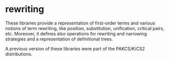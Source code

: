 rewriting
=========

These libraries provide a representation of first-order terms
and various notions of term rewriting, like position, substitution,
unification, critical pairs, etc. Moreover, it defines also
operations for rewriting and narrowing strategies and a
representation of definitional trees.

A previous version of these libraries were part of the
PAKCS/KiCS2 distributions.
